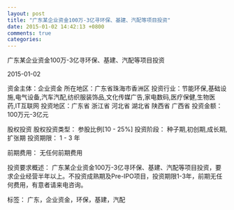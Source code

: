 ```yaml
---
layout: post
title: "广东某企业资金100万-3亿寻环保、基建、汽配等项目投资"
date: 2015-01-02 14:42:13 +0800
comments: true
categories: 
---
```

广东某企业资金100万-3亿寻环保、基建、汽配等项目投资



2015-01-02

资金主体：企业资金
所在地区：广东省珠海市香洲区
投资行业：节能环保,基础设施,电气设备,汽车汽配,纺织服装饰品,文化传媒广告,家电数码,医疗保健,生物医药,IT互联网
投资地区：广东省 浙江省 河北省 湖北省 陕西省 广西省
投资金额：100万元-3亿元

股权投资
股权投资类型：
                            参股比例[10 - 25%] 
                                                                                投资阶段：
                            种子期,初创期,成长期,扩张期 
                                                                                                                                        投资期限：
                            1 - 3 年

前期费用：
无任何前期费用

投资要求概述：
广东某企业资金100万-3亿寻环保、基建、汽配等项目投资，要求企业经营半年以上。不投资成熟期及Pre-IPO项目，投资期限1-3年，前期无任何费用，有意者请来电咨询。

标签：
广东，企业资金，环保，基建，汽配

